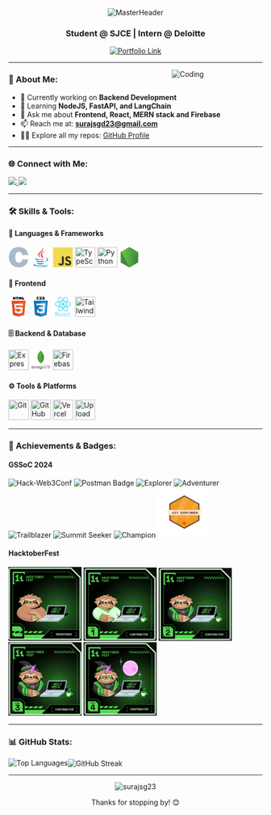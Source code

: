 <!-- Header GIF -->
<p align="center">
  <img src="https://res.cloudinary.com/dr3uuqnuz/image/upload/v1747719232/github-header-image_p6cwmu.png" alt="MasterHeader" />
</p>

<h3 align="center">Student @ SJCE | Intern @ Deloitte </h3>

<p align="center">
  <a href="https://suraj-23-portfolio.vercel.app/" target="_blank">
    <img src="https://img.shields.io/badge/-Visit My Portfolio-black?style=for-the-badge" alt="Portfolio Link"/>
  </a>
</p>

---

<img align="right" src="https://user-images.githubusercontent.com/74038190/219923809-b86dc415-a0c2-4a38-bc88-ad6cf06395a8.gif" width="180" alt="Coding" />

### 🚀 About Me:

- 🔭 Currently working on **Backend Development**
- 🌱 Learning **NodeJS, FastAPI, and LangChain**
- 💬 Ask me about **Frontend, React, MERN stack and Firebase**
- 📫 Reach me at: **surajsgd23@gmail.com**
- 👨‍💻 Explore all my repos: [GitHub Profile](https://github.com/SurajSG23?tab=repositories)

---

### 🌐 Connect with Me:
<p>
  <a href="https://www.linkedin.com/in/suraj-s-g-dhanva-995a23298/" target="_blank">
    <img src="https://img.shields.io/badge/-LinkedIn-blue?style=for-the-badge&logo=linkedin" />
  </a>
  <a href="https://instagram.com/suraj_sg23" target="_blank">
    <img src="https://img.shields.io/badge/-Instagram-E4405F?style=for-the-badge&logo=instagram&logoColor=white" />
  </a>
</p>

---

### 🛠️ Skills & Tools:

#### 🧠 Languages & Frameworks
<p>
  <img src="https://raw.githubusercontent.com/devicons/devicon/master/icons/c/c-original.svg" width="40" height="40" title="C"/>
  <img src="https://raw.githubusercontent.com/devicons/devicon/master/icons/java/java-original.svg" width="40" height="40" title="Java"/>
  <img src="https://raw.githubusercontent.com/devicons/devicon/master/icons/javascript/javascript-original.svg" width="40" height="40" title="JavaScript"/>
  <img src="https://cdn.jsdelivr.net/gh/devicons/devicon/icons/typescript/typescript-original.svg" width="40" height="40" title="TypeScript"/>
  <img src="https://cdn.jsdelivr.net/gh/devicons/devicon/icons/python/python-original.svg" width="40" height="40" title="Python"/>
  <img src="https://raw.githubusercontent.com/devicons/devicon/master/icons/nodejs/nodejs-original.svg" width="40" height="40" title="Node.js"/>
</p>

#### 🎨 Frontend
<p>
  <img src="https://raw.githubusercontent.com/devicons/devicon/master/icons/html5/html5-original-wordmark.svg" width="40" height="40" title="HTML5"/>
  <img src="https://raw.githubusercontent.com/devicons/devicon/master/icons/css3/css3-original-wordmark.svg" width="40" height="40" title="CSS3"/>
  <img src="https://raw.githubusercontent.com/devicons/devicon/master/icons/react/react-original-wordmark.svg" width="40" height="40" title="React"/>
  <img src="https://www.vectorlogo.zone/logos/tailwindcss/tailwindcss-icon.svg" width="40" height="40" title="Tailwind CSS"/>
</p>

#### 🗄️ Backend & Database
<p>
  <img src="https://img.icons8.com/office16/512/express-js.png" width="40" height="40" title="Express.js"/>
  <img src="https://raw.githubusercontent.com/devicons/devicon/master/icons/mongodb/mongodb-original-wordmark.svg" width="40" height="40" title="MongoDB"/>
  <img src="https://cdn.worldvectorlogo.com/logos/firebase-1.svg" width="40" height="40" title="Firebase"/>
</p>

#### ⚙️ Tools & Platforms
<p>
  <img src="https://cdn.jsdelivr.net/gh/devicons/devicon/icons/git/git-original.svg" width="40" height="40" title="Git"/>
  <img src="https://www.vectorlogo.zone/logos/github/github-icon.svg" width="40" height="40" title="GitHub"/>
  <img src="https://registry.npmmirror.com/@lobehub/icons-static-png/latest/files/dark/vercel.png" width="40" height="40" title="Vercel"/>
  <img src="https://uploadthing.com/favicon.ico" width="40" height="40" title="UploadThing"/>
</p>


---

### 🏅 Achievements & Badges:

#### GSSoC 2024
<p>
  <img src="https://raw.githubusercontent.com/GSSoC24/Hack-Web3Conf/refs/heads/main/assets/Hack-Web3Conf%202024%20Badge%20(2).png" width="100" title="Hack-Web3Conf"/>
  <img src="https://raw.githubusercontent.com/GSSoC24/Postman-Challenge/main/docs/assets/Postman%20White.png" width="100" title="Postman Badge"/>
  <img src="https://raw.githubusercontent.com/GSSoC24/Postman-Challenge/main/docs/assets/1.png" width="100" title="Explorer"/>
  <img src="https://raw.githubusercontent.com/GSSoC24/Postman-Challenge/main/docs/assets/2.png" width="100" title="Adventurer"/>
  <img src="https://raw.githubusercontent.com/GSSoC24/Postman-Challenge/main/docs/assets/3.png" width="100" title="Trailblazer"/>
  <img src="https://raw.githubusercontent.com/GSSoC24/Postman-Challenge/main/docs/assets/4.png" width="100" title="Summit Seeker"/>
  <img src="https://raw.githubusercontent.com/GSSoC24/Postman-Challenge/main/docs/assets/5.png" width="100" title="Champion"/>
  <img src="https://raw.githubusercontent.com/GSSoC24/Contributor/refs/heads/main/assets/Git%20Explorer.png" width="100" title="Git Explorer"/>
</p>

#### HacktoberFest
<p>
  <img src="https://github.com/SurajSG23/SurajSG23/raw/main/Badges/hacktober-fest/Screenshot%202024-10-30%20082339.png" width="145" title="Registered"/>
  <img src="https://github.com/SurajSG23/SurajSG23/raw/main/Badges/hacktober-fest/Screenshot%202024-10-30%20082400.png" width="145" title="Level 1"/>
  <img src="https://github.com/SurajSG23/SurajSG23/raw/main/Badges/hacktober-fest/Screenshot%202024-10-30%20082414.png" width="145" title="Level 2"/>
  <img src="https://github.com/SurajSG23/SurajSG23/raw/main/Badges/hacktober-fest/Screenshot%202024-10-30%20082432.png" width="145" title="Level 3"/>
  <img src="https://github.com/SurajSG23/SurajSG23/raw/main/Badges/hacktober-fest/Screenshot%202024-10-30%20082452.png" width="145" title="Level 4"/>
</p>

---

### 📊 GitHub Stats:
<p>
  <img align="left" src="https://github-readme-stats.vercel.app/api/top-langs?username=surajsg23&show_icons=true&locale=en&layout=compact" alt="Top Languages" />
</p>
<p>
  <img align="center" src="https://github-readme-streak-stats.herokuapp.com/?user=Vignesh9123&" alt="GitHub Streak" />
</p>

---

<p align="center">
  <img src="https://komarev.com/ghpvc/?username=SurajSG23&label=Profile%20Views&color=0e75b6&style=flat" alt="surajsg23" />
</p>
<p align="center">
  Thanks for stopping by! 😊
</p>
